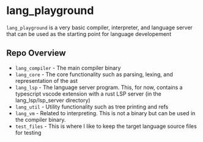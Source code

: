 # lang_playground

`lang_playground` is a very basic compiler, interpreter, and language server that can be used as the starting point for language developement

## Repo Overview

  - `lang_compiler` - The main compiler binary
  - `lang_core` - The core functionality such as parsing, lexing, and representation of the ast
  - `lang_lsp` - The language server program. This, for now, contains a typescript vscode extension with a rust LSP server (in the lang_lsp/lsp_server directory)
  - `lang_util` - Utility functionality such as tree printing and refs
  - `lang_vm` - Related to interpreting. This is not a binary but can be used in the compiler binary.
  - `test_files` - This is where I like to keep the target language source files for testing